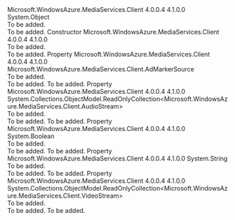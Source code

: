 <Type Name="ChannelEncoding" FullName="Microsoft.WindowsAzure.MediaServices.Client.ChannelEncoding">
  <TypeSignature Language="C#" Value="public class ChannelEncoding" />
  <TypeSignature Language="ILAsm" Value=".class public auto ansi beforefieldinit ChannelEncoding extends System.Object" />
  <TypeSignature Language="DocId" Value="T:Microsoft.WindowsAzure.MediaServices.Client.ChannelEncoding" />
  <TypeSignature Language="VB.NET" Value="Public Class ChannelEncoding" />
  <TypeSignature Language="F#" Value="type ChannelEncoding = class" />
  <AssemblyInfo>
    <AssemblyName>Microsoft.WindowsAzure.MediaServices.Client</AssemblyName>
    <AssemblyVersion>4.0.0.4</AssemblyVersion>
    <AssemblyVersion>4.1.0.0</AssemblyVersion>
  </AssemblyInfo>
  <Base>
    <BaseTypeName>System.Object</BaseTypeName>
  </Base>
  <Interfaces />
  <Docs>
    <summary>To be added.</summary>
    <remarks>To be added.</remarks>
  </Docs>
  <Members>
    <Member MemberName=".ctor">
      <MemberSignature Language="C#" Value="public ChannelEncoding ();" />
      <MemberSignature Language="ILAsm" Value=".method public hidebysig specialname rtspecialname instance void .ctor() cil managed" />
      <MemberSignature Language="DocId" Value="M:Microsoft.WindowsAzure.MediaServices.Client.ChannelEncoding.#ctor" />
      <MemberSignature Language="VB.NET" Value="Public Sub New ()" />
      <MemberType>Constructor</MemberType>
      <AssemblyInfo>
        <AssemblyName>Microsoft.WindowsAzure.MediaServices.Client</AssemblyName>
        <AssemblyVersion>4.0.0.4</AssemblyVersion>
        <AssemblyVersion>4.1.0.0</AssemblyVersion>
      </AssemblyInfo>
      <Parameters />
      <Docs>
        <summary>To be added.</summary>
        <remarks>To be added.</remarks>
      </Docs>
    </Member>
    <Member MemberName="AdMarkerSource">
      <MemberSignature Language="C#" Value="public Microsoft.WindowsAzure.MediaServices.Client.AdMarkerSource AdMarkerSource { get; set; }" />
      <MemberSignature Language="ILAsm" Value=".property instance valuetype Microsoft.WindowsAzure.MediaServices.Client.AdMarkerSource AdMarkerSource" />
      <MemberSignature Language="DocId" Value="P:Microsoft.WindowsAzure.MediaServices.Client.ChannelEncoding.AdMarkerSource" />
      <MemberSignature Language="VB.NET" Value="Public Property AdMarkerSource As AdMarkerSource" />
      <MemberSignature Language="F#" Value="member this.AdMarkerSource : Microsoft.WindowsAzure.MediaServices.Client.AdMarkerSource with get, set" Usage="Microsoft.WindowsAzure.MediaServices.Client.ChannelEncoding.AdMarkerSource" />
      <MemberType>Property</MemberType>
      <AssemblyInfo>
        <AssemblyName>Microsoft.WindowsAzure.MediaServices.Client</AssemblyName>
        <AssemblyVersion>4.0.0.4</AssemblyVersion>
        <AssemblyVersion>4.1.0.0</AssemblyVersion>
      </AssemblyInfo>
      <ReturnValue>
        <ReturnType>Microsoft.WindowsAzure.MediaServices.Client.AdMarkerSource</ReturnType>
      </ReturnValue>
      <Docs>
        <summary>To be added.</summary>
        <value>To be added.</value>
        <remarks>To be added.</remarks>
      </Docs>
    </Member>
    <Member MemberName="AudioStreams">
      <MemberSignature Language="C#" Value="public System.Collections.ObjectModel.ReadOnlyCollection&lt;Microsoft.WindowsAzure.MediaServices.Client.AudioStream&gt; AudioStreams { get; set; }" />
      <MemberSignature Language="ILAsm" Value=".property instance class System.Collections.ObjectModel.ReadOnlyCollection`1&lt;class Microsoft.WindowsAzure.MediaServices.Client.AudioStream&gt; AudioStreams" />
      <MemberSignature Language="DocId" Value="P:Microsoft.WindowsAzure.MediaServices.Client.ChannelEncoding.AudioStreams" />
      <MemberSignature Language="VB.NET" Value="Public Property AudioStreams As ReadOnlyCollection(Of AudioStream)" />
      <MemberSignature Language="F#" Value="member this.AudioStreams : System.Collections.ObjectModel.ReadOnlyCollection&lt;Microsoft.WindowsAzure.MediaServices.Client.AudioStream&gt; with get, set" Usage="Microsoft.WindowsAzure.MediaServices.Client.ChannelEncoding.AudioStreams" />
      <MemberType>Property</MemberType>
      <AssemblyInfo>
        <AssemblyName>Microsoft.WindowsAzure.MediaServices.Client</AssemblyName>
        <AssemblyVersion>4.0.0.4</AssemblyVersion>
        <AssemblyVersion>4.1.0.0</AssemblyVersion>
      </AssemblyInfo>
      <ReturnValue>
        <ReturnType>System.Collections.ObjectModel.ReadOnlyCollection&lt;Microsoft.WindowsAzure.MediaServices.Client.AudioStream&gt;</ReturnType>
      </ReturnValue>
      <Docs>
        <summary>To be added.</summary>
        <value>To be added.</value>
        <remarks>To be added.</remarks>
      </Docs>
    </Member>
    <Member MemberName="IgnoreCea708ClosedCaptions">
      <MemberSignature Language="C#" Value="public bool IgnoreCea708ClosedCaptions { get; set; }" />
      <MemberSignature Language="ILAsm" Value=".property instance bool IgnoreCea708ClosedCaptions" />
      <MemberSignature Language="DocId" Value="P:Microsoft.WindowsAzure.MediaServices.Client.ChannelEncoding.IgnoreCea708ClosedCaptions" />
      <MemberSignature Language="VB.NET" Value="Public Property IgnoreCea708ClosedCaptions As Boolean" />
      <MemberSignature Language="F#" Value="member this.IgnoreCea708ClosedCaptions : bool with get, set" Usage="Microsoft.WindowsAzure.MediaServices.Client.ChannelEncoding.IgnoreCea708ClosedCaptions" />
      <MemberType>Property</MemberType>
      <AssemblyInfo>
        <AssemblyName>Microsoft.WindowsAzure.MediaServices.Client</AssemblyName>
        <AssemblyVersion>4.0.0.4</AssemblyVersion>
        <AssemblyVersion>4.1.0.0</AssemblyVersion>
      </AssemblyInfo>
      <ReturnValue>
        <ReturnType>System.Boolean</ReturnType>
      </ReturnValue>
      <Docs>
        <summary>To be added.</summary>
        <value>To be added.</value>
        <remarks>To be added.</remarks>
      </Docs>
    </Member>
    <Member MemberName="SystemPreset">
      <MemberSignature Language="C#" Value="public string SystemPreset { get; set; }" />
      <MemberSignature Language="ILAsm" Value=".property instance string SystemPreset" />
      <MemberSignature Language="DocId" Value="P:Microsoft.WindowsAzure.MediaServices.Client.ChannelEncoding.SystemPreset" />
      <MemberSignature Language="VB.NET" Value="Public Property SystemPreset As String" />
      <MemberSignature Language="F#" Value="member this.SystemPreset : string with get, set" Usage="Microsoft.WindowsAzure.MediaServices.Client.ChannelEncoding.SystemPreset" />
      <MemberType>Property</MemberType>
      <AssemblyInfo>
        <AssemblyName>Microsoft.WindowsAzure.MediaServices.Client</AssemblyName>
        <AssemblyVersion>4.0.0.4</AssemblyVersion>
        <AssemblyVersion>4.1.0.0</AssemblyVersion>
      </AssemblyInfo>
      <ReturnValue>
        <ReturnType>System.String</ReturnType>
      </ReturnValue>
      <Docs>
        <summary>To be added.</summary>
        <value>To be added.</value>
        <remarks>To be added.</remarks>
      </Docs>
    </Member>
    <Member MemberName="VideoStreams">
      <MemberSignature Language="C#" Value="public System.Collections.ObjectModel.ReadOnlyCollection&lt;Microsoft.WindowsAzure.MediaServices.Client.VideoStream&gt; VideoStreams { get; set; }" />
      <MemberSignature Language="ILAsm" Value=".property instance class System.Collections.ObjectModel.ReadOnlyCollection`1&lt;class Microsoft.WindowsAzure.MediaServices.Client.VideoStream&gt; VideoStreams" />
      <MemberSignature Language="DocId" Value="P:Microsoft.WindowsAzure.MediaServices.Client.ChannelEncoding.VideoStreams" />
      <MemberSignature Language="VB.NET" Value="Public Property VideoStreams As ReadOnlyCollection(Of VideoStream)" />
      <MemberSignature Language="F#" Value="member this.VideoStreams : System.Collections.ObjectModel.ReadOnlyCollection&lt;Microsoft.WindowsAzure.MediaServices.Client.VideoStream&gt; with get, set" Usage="Microsoft.WindowsAzure.MediaServices.Client.ChannelEncoding.VideoStreams" />
      <MemberType>Property</MemberType>
      <AssemblyInfo>
        <AssemblyName>Microsoft.WindowsAzure.MediaServices.Client</AssemblyName>
        <AssemblyVersion>4.0.0.4</AssemblyVersion>
        <AssemblyVersion>4.1.0.0</AssemblyVersion>
      </AssemblyInfo>
      <ReturnValue>
        <ReturnType>System.Collections.ObjectModel.ReadOnlyCollection&lt;Microsoft.WindowsAzure.MediaServices.Client.VideoStream&gt;</ReturnType>
      </ReturnValue>
      <Docs>
        <summary>To be added.</summary>
        <value>To be added.</value>
        <remarks>To be added.</remarks>
      </Docs>
    </Member>
  </Members>
</Type>